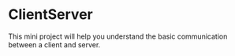 # ClientServer
This mini project will help you understand the basic communication between a client and server. 
